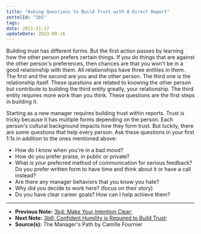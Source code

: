 ```yaml
---
title: "Asking Questions to Build Trust with A Direct Report"
zettelId: "3b5"
tags:
date: 2021-11-27
updateDate: 2023-08-16
---
```


Building trust has different forms. But the first action passes by learning how the other person prefers certain things. If you do things that are against the other person's preferences, then chances are that you won't be in a good relationship with them. All relationships have three entities in them. The first and the second are you and the other person. The third one is the relationship itself. These questions are related to knowing the other person but contribute to building the third entity greatly, your relationship. The third entity requires more work than you think. These questions are the first steps in building it.

Starting as a new manager requires building trust within reports. Trust is tricky because it has multiple forms depending on the person. Each person's cultural background impacts how they form trust. But luckily, there are some questions that help every person. Ask these questions in your first 1:1s in addition to the ones mentioned above:

- How do I know when you're in a bad mood?
- How do you prefer praise, in public or private?
- What is your preferred method of communication for serious feedback? Do you prefer written form to have time and think about it or have a call instead?
- Are there any manager behaviors that you know you hate?
- Why did you decide to work here? (focus on their story)
- Do you have clear career goals? How can I help achieve them?

---

- **Previous Note:** [3b4: Make Your Intention Clear](/notes/3b4/);
- **Next Note:** [3b6: Confident Humility is Required to Build Trust](/notes/3b6/);
- **Source(s):** The Manager's Path by Camille Fournier
